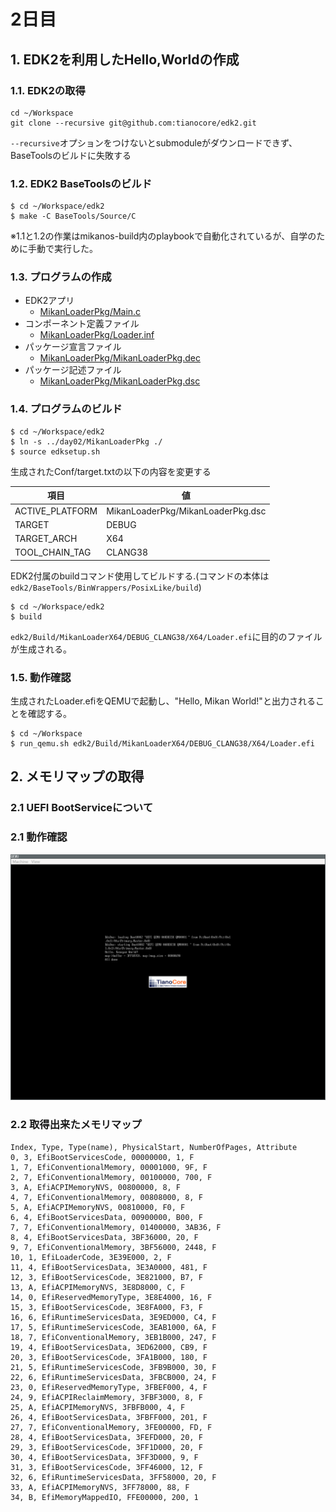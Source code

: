 # 2日目
## 1. EDK2を利用したHello,Worldの作成
### 1.1. EDK2の取得
```
cd ~/Workspace
git clone --recursive git@github.com:tianocore/edk2.git
```
`--recursive`オプションをつけないとsubmoduleがダウンロードできず、BaseToolsのビルドに失敗する

### 1.2. EDK2 BaseToolsのビルド
```
$ cd ~/Workspace/edk2
$ make -C BaseTools/Source/C
```
※1.1と1.2の作業はmikanos-build内のplaybookで自動化されているが、自学のために手動で実行した。

### 1.3. プログラムの作成
- EDK2アプリ
  - [MikanLoaderPkg/Main.c](./MikanLoaderPkg/Main.c)
- コンポーネント定義ファイル
  - [MikanLoaderPkg/Loader.inf](./Loader.inf)
- パッケージ宣言ファイル
  - [MikanLoaderPkg/MikanLoaderPkg.dec](./MikanLoaderPkg/MikanLoaderPkg.dec)
- パッケージ記述ファイル
  - [MikanLoaderPkg/MikanLoaderPkg.dsc](./MikanLoaderPkg/MikanLoaderPkg.dsc)

### 1.4. プログラムのビルド
```
$ cd ~/Workspace/edk2
$ ln -s ../day02/MikanLoaderPkg ./
$ source edksetup.sh
```
生成されたConf/target.txtの以下の内容を変更する

|項目|値|
|--- |---|
|ACTIVE_PLATFORM | MikanLoaderPkg/MikanLoaderPkg.dsc|
|TARGET|DEBUG|
|TARGET_ARCH|X64|
|TOOL_CHAIN_TAG|CLANG38|

EDK2付属のbuildコマンド使用してビルドする.(コマンドの本体は`edk2/BaseTools/BinWrappers/PosixLike/build`)
```
$ cd ~/Workspace/edk2
$ build
```
`edk2/Build/MikanLoaderX64/DEBUG_CLANG38/X64/Loader.efi`に目的のファイルが生成される。


### 1.5. 動作確認
生成されたLoader.efiをQEMUで起動し、"Hello, Mikan World!"と出力されることを確認する。
```
$ cd ~/Workspace
$ run_qemu.sh edk2/Build/MikanLoaderX64/DEBUG_CLANG38/X64/Loader.efi
```

## 2. メモリマップの取得
### 2.1 UEFI BootServiceについて
### 2.1 動作確認
![動作確認](./day02.png)
### 2.2 取得出来たメモリマップ
```
Index, Type, Type(name), PhysicalStart, NumberOfPages, Attribute
0, 3, EfiBootServicesCode, 00000000, 1, F
1, 7, EfiConventionalMemory, 00001000, 9F, F
2, 7, EfiConventionalMemory, 00100000, 700, F
3, A, EfiACPIMemoryNVS, 00800000, 8, F
4, 7, EfiConventionalMemory, 00808000, 8, F
5, A, EfiACPIMemoryNVS, 00810000, F0, F
6, 4, EfiBootServicesData, 00900000, B00, F
7, 7, EfiConventionalMemory, 01400000, 3AB36, F
8, 4, EfiBootServicesData, 3BF36000, 20, F
9, 7, EfiConventionalMemory, 3BF56000, 2448, F
10, 1, EfiLoaderCode, 3E39E000, 2, F
11, 4, EfiBootServicesData, 3E3A0000, 481, F
12, 3, EfiBootServicesCode, 3E821000, B7, F
13, A, EfiACPIMemoryNVS, 3E8D8000, C, F
14, 0, EfiReservedMemoryType, 3E8E4000, 16, F
15, 3, EfiBootServicesCode, 3E8FA000, F3, F
16, 6, EfiRuntimeServicesData, 3E9ED000, C4, F
17, 5, EfiRuntimeServicesCode, 3EAB1000, 6A, F
18, 7, EfiConventionalMemory, 3EB1B000, 247, F
19, 4, EfiBootServicesData, 3ED62000, CB9, F
20, 3, EfiBootServicesCode, 3FA1B000, 180, F
21, 5, EfiRuntimeServicesCode, 3FB9B000, 30, F
22, 6, EfiRuntimeServicesData, 3FBCB000, 24, F
23, 0, EfiReservedMemoryType, 3FBEF000, 4, F
24, 9, EfiACPIReclaimMemory, 3FBF3000, 8, F
25, A, EfiACPIMemoryNVS, 3FBFB000, 4, F
26, 4, EfiBootServicesData, 3FBFF000, 201, F
27, 7, EfiConventionalMemory, 3FE00000, FD, F
28, 4, EfiBootServicesData, 3FEFD000, 20, F
29, 3, EfiBootServicesCode, 3FF1D000, 20, F
30, 4, EfiBootServicesData, 3FF3D000, 9, F
31, 3, EfiBootServicesCode, 3FF46000, 12, F
32, 6, EfiRuntimeServicesData, 3FF58000, 20, F
33, A, EfiACPIMemoryNVS, 3FF78000, 88, F
34, B, EfiMemoryMappedIO, FFE00000, 200, 1
```
